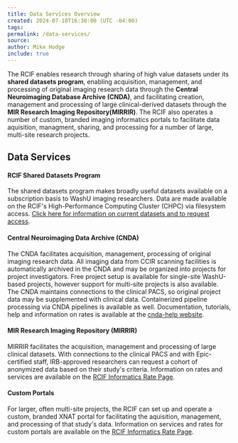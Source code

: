 ```yaml
---
title: Data Services Overview
created: 2024-07-18T16:30:00 (UTC -04:00)
tags: 
permalink: /data-services/
source: 
author: Mike Hodge
include: true
---
```


The RCIF enables research through sharing of high value datasets under its **shared datasets program**, enabling acquisition, management,  and processing of original imaging research data through the **Central Neuroimaging Database Archive (CNDA)**, and facilitating creation, management and processing of large clinical-derived datasets through the **MIR Research Imaging Repository(MIRRIR)**.  The RCIF also operates a number of custom, branded imaging informatics portals to facilitate data aquisition, managment, sharing, and processing for a number of large, multi-site research projects.  
## Data Services

#### RCIF Shared Datasets Program
The shared datasets program makes broadly useful datasets available on a subscription basis to WashU imaging researchers.  Data are made available on the RCIF's High-Performance Computing Cluster (CHPC) via filesystem access.  [Click here for information on current datasets and to request access](rcif-shared-datasets.md).

#### Central Neuroimaging Data Archive (CNDA)
The CNDA facilitates acquisition, management, processing of original imaging research data.  All imaging data from CCIR scanning facilities is automatically archived in the CNDA and may be organized into projects for project investigators.  Free project setup is available for single-site WashU-based projects, however support for multi-site projects is also available.  The CNDA maintains connections to the clinical PACS, so original project data may be supplemented with clinical data.  Containerized pipeline processing via CNDA pipelines is available as well.  Documentation, tutorials, help and information on rates is available at the [cnda-help website](https://cnda-help.wustl.edu/).

#### MIR Research Imaging Repository (MIRRIR)
MIRRIR facilitates the acquisition, management and processing of large clinical datasets.  With connections to the clinical PACS and with Epic-certified staff, IRB-approved researchers can request a cohort of anonymized data based on their study's criteria.  Information on rates and services are available on the [RCIF Informatics Rate Page](https://wustl.box.com/s/dmuz8ch9qh9qgdcephr4zts0p4asitcz).

#### Custom Portals
For larger, often multi-site projects, the RCIF can set up and operate a custom, branded XNAT portal for facilitating the aquisition, management, and processing  of that study's data.   Information on services and rates for custom portals are available on the [RCIF Informatics Rate Page](https://wustl.box.com/s/dmuz8ch9qh9qgdcephr4zts0p4asitcz).

